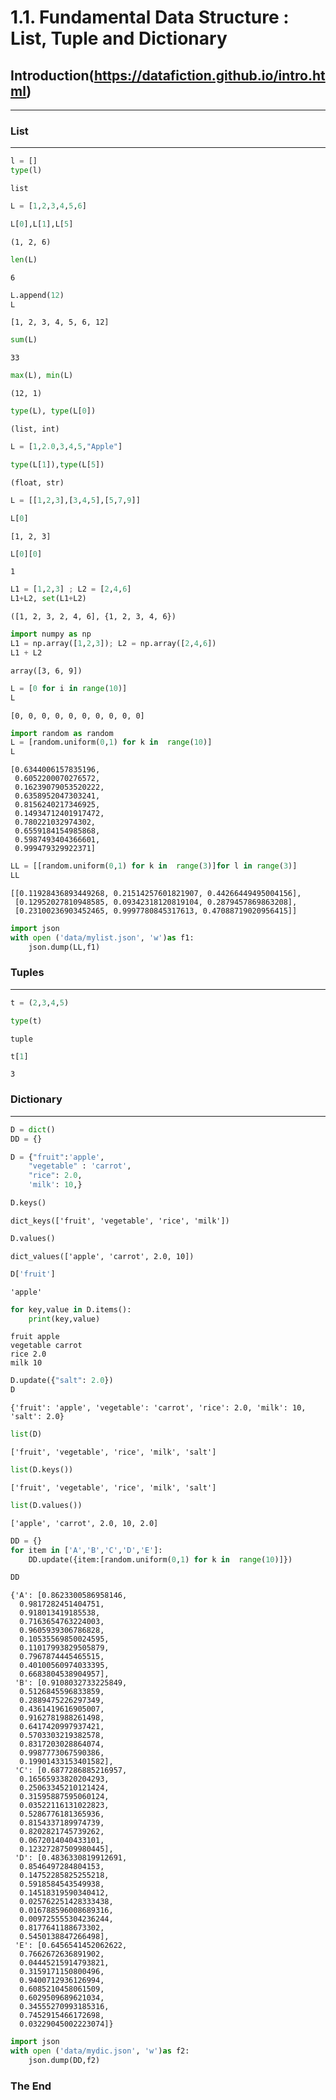 
# 1.1. Fundamental Data Structure : List, Tuple and Dictionary

## Introduction(https://datafiction.github.io/intro.html)

-------

### List
-----------


```python
l = []
type(l)
```




    list




```python
L = [1,2,3,4,5,6]
```


```python
L[0],L[1],L[5]
```




    (1, 2, 6)




```python
len(L)
```




    6




```python
L.append(12)
L
```




    [1, 2, 3, 4, 5, 6, 12]




```python
sum(L)
```




    33




```python
max(L), min(L)
```




    (12, 1)




```python
type(L), type(L[0])
```




    (list, int)




```python
L = [1,2.0,3,4,5,"Apple"]
```


```python
type(L[1]),type(L[5])
```




    (float, str)




```python
L = [[1,2,3],[3,4,5],[5,7,9]]
```


```python
L[0]
```




    [1, 2, 3]




```python
L[0][0]
```




    1




```python
L1 = [1,2,3] ; L2 = [2,4,6]
L1+L2, set(L1+L2)
```




    ([1, 2, 3, 2, 4, 6], {1, 2, 3, 4, 6})




```python
import numpy as np
L1 = np.array([1,2,3]); L2 = np.array([2,4,6])
L1 + L2
```




    array([3, 6, 9])




```python
L = [0 for i in range(10)]
L
```




    [0, 0, 0, 0, 0, 0, 0, 0, 0, 0]




```python
import random as random
L = [random.uniform(0,1) for k in  range(10)]
L
```




    [0.6344006157835196,
     0.6052200070276572,
     0.16239079053520222,
     0.6358952047303241,
     0.8156240217346925,
     0.14934712401917472,
     0.780221032974302,
     0.6559184154985868,
     0.5987493404366601,
     0.999479329922371]




```python
LL = [[random.uniform(0,1) for k in  range(3)]for l in range(3)]
LL
```




    [[0.11928436893449268, 0.21514257601821907, 0.44266449495004156],
     [0.12952027810948585, 0.09342318120819104, 0.2879457869863208],
     [0.23100236903452465, 0.9997780845317613, 0.47088719020956415]]




```python
import json
with open ('data/mylist.json', 'w')as f1:
    json.dump(LL,f1)
```

### Tuples
----------


```python
t = (2,3,4,5)
```


```python
type(t)
```




    tuple




```python
t[1]
```




    3



### Dictionary
---------


```python
D = dict()
DD = {}
```


```python
D = {"fruit":'apple',
    "vegetable" : 'carrot',
    "rice": 2.0,
    'milk': 10,}
```


```python
D.keys()
```




    dict_keys(['fruit', 'vegetable', 'rice', 'milk'])




```python
D.values()
```




    dict_values(['apple', 'carrot', 2.0, 10])




```python
D['fruit']
```




    'apple'




```python
for key,value in D.items():
    print(key,value)
```

    fruit apple
    vegetable carrot
    rice 2.0
    milk 10



```python
D.update({"salt": 2.0})
D
```




    {'fruit': 'apple', 'vegetable': 'carrot', 'rice': 2.0, 'milk': 10, 'salt': 2.0}




```python
list(D)
```




    ['fruit', 'vegetable', 'rice', 'milk', 'salt']




```python
list(D.keys())
```




    ['fruit', 'vegetable', 'rice', 'milk', 'salt']




```python
list(D.values())
```




    ['apple', 'carrot', 2.0, 10, 2.0]




```python
DD = {}
for item in ['A','B','C','D','E']:
    DD.update({item:[random.uniform(0,1) for k in  range(10)]})
```


```python
DD
```




    {'A': [0.8623300586958146,
      0.9817282451404751,
      0.918013419185538,
      0.7163654763224003,
      0.9605939306786828,
      0.10535569850024595,
      0.11017993829505879,
      0.7967874445465515,
      0.40100560974033395,
      0.6683804538904957],
     'B': [0.9108032733225849,
      0.5126845596833859,
      0.2889475226297349,
      0.4361419616905007,
      0.9162781988261498,
      0.6417420997937421,
      0.5703303219382578,
      0.8317203028864074,
      0.9987773067590386,
      0.19901433153401582],
     'C': [0.6877286885216957,
      0.16565933820204293,
      0.25063345210121424,
      0.31595887595060124,
      0.03522116131022823,
      0.5286776181365936,
      0.8154337189974739,
      0.8202821745739262,
      0.0672014040433101,
      0.12327287509980445],
     'D': [0.4836330819912691,
      0.8546497284804153,
      0.14752285825255218,
      0.5918584543549938,
      0.14518319590340412,
      0.025762251428333438,
      0.016788596008689316,
      0.009725555304236244,
      0.8177641188673302,
      0.5450138847266498],
     'E': [0.6456541452062622,
      0.7662672636891902,
      0.04445215914793821,
      0.3159171150800496,
      0.9400712936126994,
      0.6085210458061509,
      0.6029509689621034,
      0.34555270993185316,
      0.7452915466172698,
      0.03229045002223074]}




```python
import json
with open ('data/mydic.json', 'w')as f2:
    json.dump(DD,f2)
```

### The End


```python

```


```python

```


```python

```
